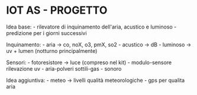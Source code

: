 # IOT AS - PROGETTO

Idea base: 
	- rilevatore di inquinamento dell'aria, acustico e luminoso
	- predizione per i giorni successivi
	
Inquinamento:
	- aria -> co, noX, o3, pmX, so2
	- acustico -> dB
	- luminoso -> uv + lumen (notturno principalmente)

Sensori:
	- fotoresistore -> luce (compreso nel kit)
	- modulo-sensore rilevazione uv
	- aria-polveri sottili-gas
	- sonoro
	
Idea aggiuntiva:
	- meteo -> livelli qualità meteorologiche
	- gps per qualita aria
	